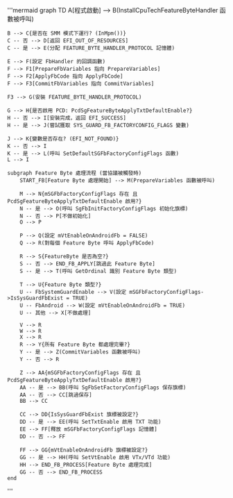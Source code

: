 '''mermaid
graph TD
    A[程式啟動] --> B(InstallCpuTechFeatureByteHandler 函數被呼叫)

    B --> C{是否在 SMM 模式下運行? (InMpm())}
    C -- 否 --> D[返回 EFI_OUT_OF_RESOURCES]
    C -- 是 --> E(分配 FEATURE_BYTE_HANDLER_PROTOCOL 記憶體)

    E --> F(設定 FbHandler 的回調函數)
    F --> F1[PrepareFbVariables 指向 PrepareVariables]
    F --> F2[ApplyFbCode 指向 ApplyFbCode]
    F --> F3[CommitFbVariables 指向 CommitVariables]

    F3 --> G(安裝 FEATURE_BYTE_HANDLER_PROTOCOL)

    G --> H{是否啟用 PCD: PcdSgFeatureByteApplyTxtDefaultEnable?}
    H -- 否 --> I[安裝完成，返回 EFI_SUCCESS]
    H -- 是 --> J(嘗試獲取 SYS_GUARD_FB_FACTORYCONFIG_FLAGS 變數)

    J --> K{變數是否存在? (EFI_NOT_FOUND)}
    K -- 否 --> I
    K -- 是 --> L(呼叫 SetDefaultSGFbFactoryConfigFlags 函數)
    L --> I

    subgraph Feature Byte 處理流程 (當協議被觸發時)
        START_FB[Feature Byte 處理開始] --> M(PrepareVariables 函數被呼叫)

        M --> N{mSGFbFactoryConfigFlags 存在 且 PcdSgFeatureByteApplyTxtDefaultEnable 啟用?}
        N -- 是 --> O(呼叫 SgFbInitFactoryConfigFlags 初始化旗標)
        N -- 否 --> P[不做初始化]
        O --> P

        P --> Q(設定 mVtEnableOnAndroidFb = FALSE)
        Q --> R(對每個 Feature Byte 呼叫 ApplyFbCode)

        R --> S{FeatureByte 是否為空?}
        S -- 否 --> END_FB_APPLY[跳過此 Feature Byte]
        S -- 是 --> T(呼叫 GetOrdinal 識別 Feature Byte 類型)

        T --> U{Feature Byte 類型?}
        U -- FbSystemGuardEnable --> V(設定 mSGFbFactoryConfigFlags->IsSysGuardFbExist = TRUE)
        U -- FbAndroid --> W(設定 mVtEnableOnAndroidFb = TRUE)
        U -- 其他 --> X[不做處理]

        V --> R
        W --> R
        X --> R
        R --> Y{所有 Feature Byte 都處理完畢?}
        Y -- 是 --> Z(CommitVariables 函數被呼叫)
        Y -- 否 --> R

        Z --> AA{mSGFbFactoryConfigFlags 存在 且 PcdSgFeatureByteApplyTxtDefaultEnable 啟用?}
        AA -- 是 --> BB(呼叫 SgFbSetFactoryConfigFlags 保存旗標)
        AA -- 否 --> CC[跳過保存]
        BB --> CC

        CC --> DD{IsSysGuardFbExist 旗標被設定?}
        DD -- 是 --> EE(呼叫 SetTxtEnable 啟用 TXT 功能)
        EE --> FF[釋放 mSGFbFactoryConfigFlags 記憶體]
        DD -- 否 --> FF

        FF --> GG{mVtEnableOnAndroidFb 旗標被設定?}
        GG -- 是 --> HH(呼叫 SetVtEnable 啟用 VTx/VTd 功能)
        HH --> END_FB_PROCESS[Feature Byte 處理完成]
        GG -- 否 --> END_FB_PROCESS
    end   
'''
